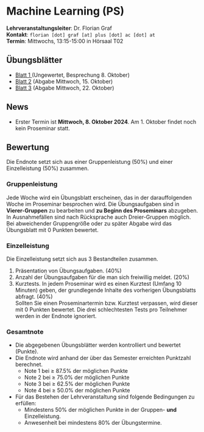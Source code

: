 # Machine Learning (PS)

**Lehrveranstaltungsleiter**: Dr. Florian Graf  
**Kontakt**: `florian [dot] graf [at] plus [dot] ac [dot] at`  
**Termin**: Mittwochs, 13:15-15:00 in Hörsaal T02

## Übungsblätter

- [Blatt 1 ](Material/blatt1.pdf) (Ungewertet, Besprechung 8. Oktober)
- [Blatt 2](Material/blatt2.pdf) (Abgabe Mittwoch, 15. Oktober)
- [Blatt 3](Material/blatt3.pdf) (Abgabe Mittwoch, 22. Oktober)


## News

- Erster Termin ist **Mittwoch, 8. Oktober 2024**. Am 1. Oktober findet noch kein Proseminar statt.

## Bewertung

Die Endnote setzt sich aus einer Gruppenleistung (50%) und einer Einzelleistung (50%) zusammen.

### Gruppenleistung
Jede Woche wird ein Übungsblatt erscheinen, das in der darauffolgenden Woche im Proseminar besprochen wird.
Die Übungsaufgaben sind in **Vierer-Gruppen** zu bearbeiten und **zu Beginn des Proseminars** abzugeben. In Ausnahmefällen sind nach Rücksprache auch Dreier-Gruppen möglich.
Bei abweichender Gruppengröße oder zu später Abgabe wird das Übungsblatt mit 0 Punkten bewertet.

### Einzelleistung
Die Einzelleistung setzt sich aus 3 Bestandteilen zusammen.
1. Präsentation von Übungsaufgaben. (40%)
2. Anzahl der Übungsaufgaben für die man sich freiwillig meldet. (20%)
3. Kurztests. In jedem Proseminar wird es einen Kurztest (Umfang 10 Minuten) geben, der grundlegende Inhalte des vorherigen Übungsblatts abfragt. (40%)  
  Sollten Sie einen Proseminartermin bzw. Kurztest verpassen, wird dieser mit 0 Punkten bewertet. Die drei schlechtesten Tests pro Teilnehmer werden in der Endnote ignoriert.

### Gesamtnote 
- Die abgegebenen Übungsblätter werden kontrolliert und bewertet (Punkte).
- Die Endnote wird anhand der über das Semester erreichten Punktzahl berechnet.
  - Note 1 bei ≥ 87.5% der möglichen Punkte
  - Note 2 bei ≥ 75.0% der möglichen Punkte
  - Note 3 bei ≥ 62.5% der möglichen Punkte
  - Note 4 bei ≥ 50.0% der möglichen Punkte
- Für das Bestehen der Lehrveranstaltung sind folgende Bedingungen zu erfüllen:
  - Mindestens 50% der möglichen Punkte in der Gruppen- **und** Einzelleistung.
  - Anwesenheit bei mindestens 80% der Übungstermine.
 
